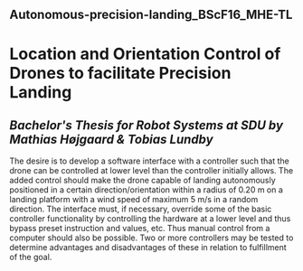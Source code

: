 ## Autonomous-precision-landing_BScF16_MHE-TL
# Location and Orientation Control of Drones to facilitate Precision Landing
*Bachelor's Thesis for Robot Systems at SDU by Mathias Højgaard & Tobias Lundby*
---
The desire is to develop a software interface with a controller such that the drone can be controlled at lower level than the controller initially allows. The added control should make the drone capable of landing autonomously positioned in a certain direction/orientation within a radius of 0.20 m on a landing platform with a wind speed of maximum 5 m/s in a random direction. The interface must, if necessary, override some of the basic controller functionality by controlling the hardware at a lower level and thus bypass preset instruction and values, etc. Thus manual control from a computer should also be possible. Two or more controllers may be tested to determine advantages and disadvantages of these in relation to fulfillment of the goal.

